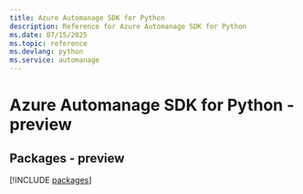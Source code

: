 ```yaml
---
title: Azure Automanage SDK for Python
description: Reference for Azure Automanage SDK for Python
ms.date: 07/15/2025
ms.topic: reference
ms.devlang: python
ms.service: automanage
---
```

# Azure Automanage SDK for Python - preview
## Packages - preview
[!INCLUDE [packages](automanage-index.md)]